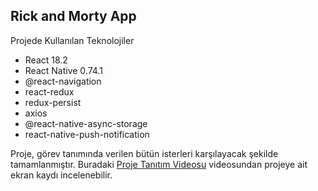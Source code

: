 ## Rick and Morty App

Projede Kullanılan Teknolojiler 

- React 18.2
- React Native 0.74.1
- @react-navigation
- react-redux
- redux-persist
- axios
- @react-native-async-storage
- react-native-push-notification

Proje, görev tanımında verilen bütün isterleri karşılayacak şekilde tamamlanmıştır. Buradaki  [Proje Tanıtım Videosu](/demo/RickAndMortyScreenVideo.mp4)
 videosundan projeye ait ekran kaydı incelenebilir.




